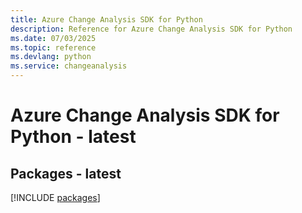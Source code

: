 ```yaml
---
title: Azure Change Analysis SDK for Python
description: Reference for Azure Change Analysis SDK for Python
ms.date: 07/03/2025
ms.topic: reference
ms.devlang: python
ms.service: changeanalysis
---
```

# Azure Change Analysis SDK for Python - latest
## Packages - latest
[!INCLUDE [packages](change-analysis-index.md)]
